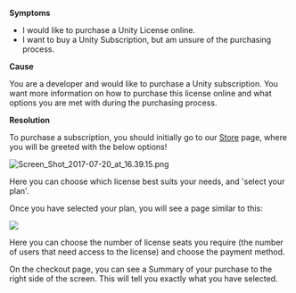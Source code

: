 
        

**Symptoms** 

*   I would like to purchase a Unity License online.
*   I want to buy a Unity Subscription, but am unsure of the purchasing process.

**Cause** 

You are a developer and would like to purchase a Unity subscription. You want more information on how to purchase this license online and what options you are met with during the purchasing process.

**Resolution** 

To purchase a subscription, you should initially go to our [Store](https://store.unity.com/) page, where you will be greeted with the below options!

![Screen_Shot_2017-07-20_at_16.39.15.png](/hc/article_attachments/115012218643/Screen_Shot_2017-07-20_at_16.39.15.png)

Here you can choose which license best suits your needs, and 'select your plan'.

Once you have selected your plan, you will see a page similar to this:

![](/hc/en-us/article_attachments/204916366/Screen_Shot_2016-06-28_at_11.08.46.png)

Here you can choose the number of license seats you require (the number of users that need access to the license) and choose the payment method.

On the checkout page, you can see a Summary of your purchase to the right side of the screen. This will tell you exactly what you have selected.

      